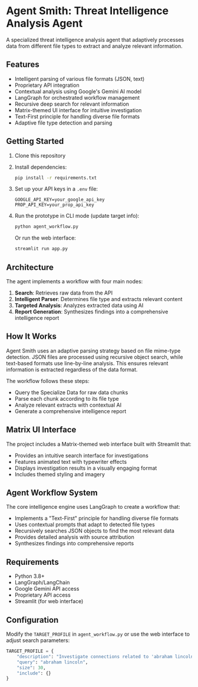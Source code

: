 # Agent Smith: Threat Intelligence Analysis Agent

A specialized threat intelligence analysis agent that adaptively processes data from different file types to extract and analyze relevant information.

## Features

- Intelligent parsing of various file formats (JSON, text)
- Proprietary API integration
- Contextual analysis using Google's Gemini AI model
- LangGraph for orchestrated workflow management
- Recursive deep search for relevant information
- Matrix-themed UI interface for intuitive investigation
- Text-First principle for handling diverse file formats
- Adaptive file type detection and parsing

## Getting Started

1. Clone this repository
2. Install dependencies:
   ```bash
   pip install -r requirements.txt
   ```
3. Set up your API keys in a `.env` file:
   ```env
   GOOGLE_API_KEY=your_google_api_key
   PROP_API_KEY=your_prop_api_key
   ```
4. Run the prototype in CLI mode (update target info):
   ```bash
   python agent_workflow.py
   ```
   
   Or run the web interface:
   ```bash
   streamlit run app.py
   ```

## Architecture

The agent implements a workflow with four main nodes:
1. **Search**: Retrieves raw data from the API
2. **Intelligent Parser**: Determines file type and extracts relevant content
3. **Targeted Analysis**: Analyzes extracted data using AI
4. **Report Generation**: Synthesizes findings into a comprehensive intelligence report

## How It Works

Agent Smith uses an adaptive parsing strategy based on file mime-type detection. JSON files are processed using recursive object search, while text-based formats use line-by-line analysis. This ensures relevant information is extracted regardless of the data format.

The workflow follows these steps:
- Query the Specialize Data for raw data chunks
- Parse each chunk according to its file type
- Analyze relevant extracts with contextual AI
- Generate a comprehensive intelligence report

## Matrix UI Interface

The project includes a Matrix-themed web interface built with Streamlit that:
- Provides an intuitive search interface for investigations
- Features animated text with typewriter effects
- Displays investigation results in a visually engaging format
- Includes themed styling and imagery

## Agent Workflow System

The core intelligence engine uses LangGraph to create a workflow that:
- Implements a "Text-First" principle for handling diverse file formats
- Uses contextual prompts that adapt to detected file types
- Recursively searches JSON objects to find the most relevant data
- Provides detailed analysis with source attribution
- Synthesizes findings into comprehensive reports

## Requirements

- Python 3.8+
- LangGraph/LangChain
- Google Gemini API access
- Proprietary API access
- Streamlit (for web interface)

## Configuration

Modify the `TARGET_PROFILE` in `agent_workflow.py` or use the web interface to adjust search parameters:
```python
TARGET_PROFILE = {
    "description": "Investigate connections related to 'abraham lincoln'",
    "query": "abraham lincoln",
    "size": 30,
    "include": {}
}
```
